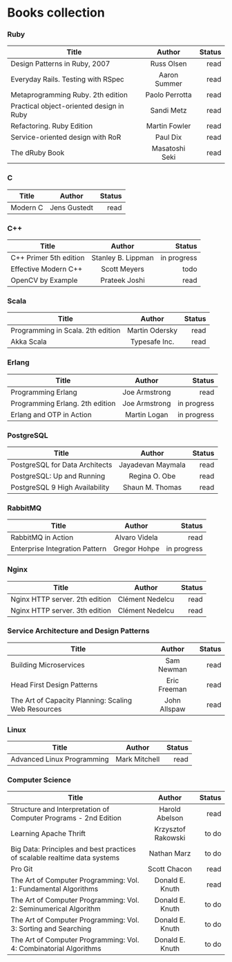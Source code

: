 # Books collection

### Ruby

| Title         | Author          | Status  |
| ------------- |:-------------:  | -----:|
| Design Patterns in Ruby, 2007      | Russ Olsen   | read |
| Everyday Rails. Testing with RSpec      | Aaron Summer        |   read |
| Metaprogramming Ruby. 2th edition | Paolo Perrotta        |    read |
| Practical object-oriented design in Ruby | Sandi Metz        |    read |
| Refactoring. Ruby Edition | Martin Fowler       |    read |
| Service-oriented design with RoR | Paul Dix       |    read |
| The dRuby Book | Masatoshi Seki       |    read |

### C

| Title         | Author          | Status  |
| ------------- |:-------------:  | -----:|
| Modern C       | Jens Gustedt   | read |

### C++

| Title         | Author          | Status  |
| ------------- |:-------------:  | -----:|
| C++ Primer 5th edition       | Stanley B. Lippman   | in progress |
| Effective Modern C++      | Scott Meyers        |   todo |
| OpenCV by Example      | Prateek Joshi        |   read |

### Scala

| Title         | Author          | Status  |
| ------------- |:-------------:  | -----:|
| Programming in Scala. 2th edition       | Martin Odersky   | read |
| Akka Scala       | Typesafe Inc.   | read |

### Erlang

| Title         | Author          | Status  |
| ------------- |:-------------:  | -----:|
| Programming Erlang       | Joe Armstrong   | read |
| Programming Erlang. 2th edition       | Joe Armstrong   | in progress |
| Erlang and OTP in Action       | Martin Logan   | in progress |

### PostgreSQL

| Title         | Author          | Status  |
| ------------- |:-------------:  | -----:|
| PostgreSQL for Data Architects       | Jayadevan Maymala   | read |
| PostgreSQL: Up and Running       | Regina O. Obe   | read |
| PostgreSQL 9 High Availability        | Shaun M. Thomas   | read |

### RabbitMQ

| Title         | Author          | Status  |
| ------------- |:-------------:  | -----:|
| RabbitMQ in Action       | Alvaro Videla   | read |
| Enterprise Integration Pattern       | Gregor Hohpe   | in progress |

### Nginx

| Title         | Author          | Status  |
| ------------- |:-------------:  | -----:|
| Nginx HTTP server. 2th edition       | Clément Nedelcu   | read |
| Nginx HTTP server. 3th edition       | Clément Nedelcu   | read |

### Service Architecture and Design Patterns

| Title         | Author          | Status  |
| ------------- |:-------------:  | -----:|
| Building Microservices       | Sam Newman   | read |
| Head First Design Patterns       | Eric Freeman   | read |
| The Art of Capacity Planning: Scaling Web Resources       | John Allspaw   | read |

### Linux

| Title         | Author          | Status  |
| ------------- |:-------------:  | -----:|
| Advanced Linux Programming       | Mark Mitchell   | read |

### Computer Science

| Title         | Author          | Status  |
| ------------- |:-------------:  | -----:|
| Structure and Interpretation of Computer Programs - 2nd Edition       | Harold Abelson     | read |
| Learning Apache Thrift       | Krzysztof Rakowski   | to do |
| Big Data: Principles and best practices of scalable realtime data systems       | Nathan Marz    | to do |
| Pro Git       | Scott Chacon    | read |
| The Art of Computer Programming: Vol. 1: Fundamental Algorithms       | Donald E. Knuth     | read |
| The Art of Computer Programming: Vol. 2: Seminumerical Algorithm       | Donald E. Knuth     | to do |
| The Art of Computer Programming: Vol. 3: Sorting and Searching       | Donald E. Knuth     | to do |
| The Art of Computer Programming: Vol. 4: Combinatorial Algorithms       | Donald E. Knuth     | to do |

